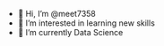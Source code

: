 - 👋 Hi, I’m @meet7358
- 👀 I’m interested in learning new skills
- 🌱 I’m currently Data Science



<!---
meet7358/meet7358 is a ✨ special ✨ repository because its `README.md` (this file) appears on your GitHub profile.
You can click the Preview link to take a look at your changes.
--->
